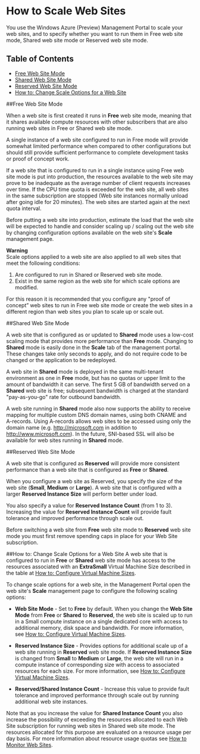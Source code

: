 <properties linkid="manage-scenarios-how-to-scale-websites" urlDisplayName="How to scale" pageTitle="How to scale web sites - Windows Azure service management" metaKeywords="Azure scaling web sites, share web site, reserve web site" metaDescription="Learn how to scale web sites in Windows Azure. Also learn how to use Shared Web Site and Reserved Web Site modes." metaCanonical="" disqusComments="1" umbracoNaviHide="0" />




# How to Scale Web Sites #

<div chunk="../../Shared/Chunks/disclaimer.md" />

You use the Windows Azure (Preview) Management Portal to scale your web sites, and to specify whether you want to run them in Free web site mode, Shared web site mode or Reserved web site mode.  

## Table of Contents ##

- [Free Web Site Mode](#freemode)
- [Shared Web Site Mode](#sharedmode)
- [Reserved Web Site Mode](#reservedmode)
- [How to: Change Scale Options for a Web Site](#howtochangescale)

##<a name="freemode"></a>Free Web Site Mode

When a web site is first created it runs in **Free** web site mode, meaning that it shares available compute resources with other subscribers that are also running web sites in Free or Shared web site mode.

A single instance of a web site configured to run in Free mode will provide somewhat limited performance when compared to other configurations but should still provide sufficient performance to complete development tasks or proof of concept work. 

If a web site that is configured to run in a single instance using Free web site mode is put into production, the resources available to the web site may prove to be inadequate as the average number of client requests increases over time. If the CPU time quota is exceeded for the web site, all web sites in the same subscription are stopped (Web site instances normally unload after going idle for 20 minutes). The web sites are started again at the next quota interval. 


Before putting a web site into production, estimate the load that the web site will be expected to handle and consider scaling up / scaling out the web site by changing configuration options available on the web site's **Scale** management page.

<strong>Warning</strong><br />Scale options applied to a web site are also applied to all web sites that meet the following conditions:
<ol>
<li>Are configured to run in Shared or Reserved web site mode.</li>
<li>Exist in the same region as the web site for which scale options are modified.</li>
</ol>
For this reason it is recommended that you configure any  "proof of concept” web sites to run in Free web site mode or create the web sites in a different region than web sites you plan to scale up or scale out.

##<a name="sharedmode"></a>Shared Web Site Mode

A web site that is configured as or updated to **Shared** mode uses a low-cost scaling mode that provides more performance than **Free** mode. Changing to **Shared** mode is easily done in the **Scale** tab of the management portal. These changes take only seconds to apply, and do not require code to be changed or the application to be redeployed.

A web site in **Shared** mode is deployed in the same multi-tenant environment as one in **Free** mode, but has no quotas or upper limit to the amount of bandwidth it can serve. The first 5 GB of bandwidth served on a **Shared** web site is free; subsequent bandwidth is charged at the standard "pay-as-you-go" rate for outbound bandwidth.

A web site running in **Shared** mode also now supports the ability to receive mapping for multiple custom DNS domain names, using both CNAME and A-records. Using A-records allows web sites to be accessed using only the domain name (e.g. http://microsoft.com in addition to http://www.microsoft.com). In the future, SNI-based SSL will also be available for web sites running in **Shared** mode.
 
##<a name="reservedmode"></a>Reserved Web Site Mode

A web site that is configured as **Reserved** will provide more consistent performance than a web site that is configured as **Free** or **Shared**. 

When you configure a web site as Reserved, you specify the size of the web site (**Small**, **Medium** or **Large**). A web site that is configured with a larger **Reserved Instance Size** will perform better under load. 

You also specify a value for **Reserved Instance Count** (from 1 to 3).
Increasing the value for **Reserved Instance Count** will provide fault tolerance and improved performance through scale out.

Before switching a web site from **Free** web site mode to **Reserved** web site mode you must first remove spending caps in place for your Web Site subscription.


##<a name="howtochangescale"></a>How to: Change Scale Options for a Web Site
A web site that is configured to run in **Free** or **Shared** web site mode has access to the resources associated with an **ExtraSmall** Virtual Machine Size described in the table at [How to: Configure Virtual Machine Sizes][configvmsizes]. 

To change scale options for a web site, in the Management Portal open the web site's **Scale** management page to configure the following scaling options:

- **Web Site Mode** - Set to **Free** by default.  When you change the **Web Site Mode** from **Free** or **Shared** to **Reserved**, the web site is scaled up to run in a Small compute instance on a single dedicated core with access to additional memory, disk space and bandwidth. For more information, see [How to: Configure Virtual Machine Sizes][configvmsizes]. 

- **Reserved Instance Size** - Provides options for additional scale up of a web site running in **Reserved** web site mode. If **Reserved Instance Size** is changed from **Small** to **Medium** or **Large**, the web site will run in a compute instance of corresponding size with access to associated resources for each size. For more information, see [How to: Configure Virtual Machine Sizes][configvmsizes].

- **Reserved/Shared Instance Count** - Increase this value to provide fault tolerance and improved performance through scale out by running additional web site instances. 

Note that as you increase the value for **Shared Instance Count** you also increase the possibility of exceeding the resources allocated to each Web Site subscription for running web sites in Shared web site mode. The resources allocated for this purpose are evaluated on a resource usage per day basis. For more information about resource usage quotas see [How to Monitor Web Sites](/en-us/manage/services/web-sites/how-to-monitor-websites/). 


[vs2010]:http://go.microsoft.com/fwlink/?LinkId=225683
[msexpressionstudio]:http://go.microsoft.com/fwlink/?LinkID=205116
[mswebmatrix]:http://go.microsoft.com/fwlink/?LinkID=226244
[getgit]:http://go.microsoft.com/fwlink/?LinkId=252533
[azuresdk]:http://go.microsoft.com/fwlink/?LinkId=246928
[gitref]:http://go.microsoft.com/fwlink/?LinkId=246651
[howtoconfiganddownloadlogs]:http://go.microsoft.com/fwlink/?LinkId=252031
[sqldbs]:http://go.microsoft.com/fwlink/?LinkId=246930
[fzilla]:http://go.microsoft.com/fwlink/?LinkId=247914
[configvmsizes]:http://go.microsoft.com/fwlink/?LinkID=236449
[webmatrix]:http://go.microsoft.com/fwlink/?LinkId=226244
